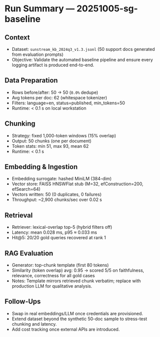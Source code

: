 # Run Summary — 20251005-sg-baseline

## Context
- Dataset: `sunstream_kb_2024q3_v1.3.jsonl` (50 support docs generated from evaluation prompts)
- Objective: Validate the automated baseline pipeline and ensure every logging artifact is produced end-to-end.

## Data Preparation
- Rows before/after: 50 → 50 (`0.0%` dedupe)
- Avg tokens per doc: 62 (whitespace tokenizer)
- Filters: language=en, status=published, min_tokens=50
- Runtime: < 0.1 s on local workstation

## Chunking
- Strategy: fixed 1,000-token windows (15% overlap)
- Output: 50 chunks (one per document)
- Token stats: min 51, max 93, mean 62
- Runtime: < 0.1 s

## Embedding & Ingestion
- Embedding surrogate: hashed MiniLM (384-dim)
- Vector store: FAISS HNSWFlat stub (M=32, efConstruction=200, efSearch=64)
- Vectors written: 50 (0 duplicates, 0 failures)
- Throughput: ~2,900 chunks/sec over 0.02 s

## Retrieval
- Retriever: lexical-overlap top-5 (hybrid filters off)
- Latency: mean 0.028 ms, p95 ≈ 0.033 ms
- Hit@5: 20/20 gold queries recovered at rank 1

## RAG Evaluation
- Generator: top-chunk template (first 80 tokens)
- Similarity (token overlap) avg: 0.95 → scored 5/5 on faithfulness, relevance, correctness for all gold cases
- Notes: Template mirrors retrieved chunk verbatim; replace with production LLM for qualitative analysis.

## Follow-Ups
- Swap in real embeddings/LLM once credentials are provisioned.
- Extend dataset beyond the synthetic 50-doc sample to stress-test chunking and latency.
- Add cost tracking once external APIs are introduced.

